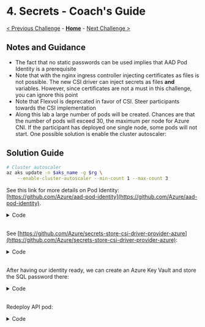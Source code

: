 # 4. Secrets - Coach's Guide

[< Previous Challenge](./03-aks_monitoring.md) - **[Home](./README.md)** - [Next Challenge >](./04-aks_secrets.md)

## Notes and Guidance

* The fact that no static passwords can be used implies that AAD Pod Identity is a prerequisite
* Note that with the nginx ingress controller injecting certificates as files is not possible. The new CSI driver can inject secrets as files **and** variables. However, since certificates are not a must in this challenge, you can ignore this point
* Note that Flexvol is deprecated in favor of CSI. Steer participants towards the CSI implementation
* Along this lab a large number of pods will be created. Chances are that the number of pods will exceed 30, the maximum per node for Azure CNI. If the participant has deployed one single node, some pods will not start. One possible solution is enable the cluster autoscaler:

## Solution Guide

```bash
# Cluster autoscaler
az aks update -n $aks_name -g $rg \
    --enable-cluster-autoscaler --min-count 1 --max-count 3
```

See this link for more details on Pod Identity: [https://github.com/Azure/aad-pod-identity](https://github.com/Azure/aad-pod-identity).

<details><summary>Code</summary>

```bash
# Pod Identity
identity_name=apiid
node_rg=$(az aks show -n $aks_name -g $rg --query nodeResourceGroup -o tsv)
az identity create -g $node_rg -n $identity_name
identity_client_id=$(az identity show -g $node_rg -n $identity_name --query clientId -o tsv)
identity_principal_id=$(az identity show -g $node_rg -n $identity_name --query principalId -o tsv)
identity_id=$(az identity show -g $node_rg -n $identity_name --query id -o tsv)
subscription_id=$(az account show --query id -o tsv)
az role assignment create --role Reader --assignee $identity_principal_id --scope $rg_id
# Install
remote "kubectl apply -f https://raw.githubusercontent.com/Azure/aad-pod-identity/master/deploy/infra/deployment-rbac.yaml"
remote "kubectl apply -f https://raw.githubusercontent.com/Azure/aad-pod-identity/master/deploy/infra/mic-exception.yaml"
remote "cat <<EOF | kubectl apply -f -
apiVersion: \"aadpodidentity.k8s.io/v1\"
kind: AzureIdentity
metadata:
  name: $identity_name
spec:
  type: 0
  resourceID: $identity_id
  clientID: $identity_client_id
EOF"
remote "cat <<EOF | kubectl apply -f -
apiVersion: \"aadpodidentity.k8s.io/v1\"
kind: AzureIdentityBinding
metadata:
  name: $identity_name-binding
spec:
  azureIdentity: $identity_name
  selector: $identity_name
EOF"
# Demo pod
remote "cat << EOF | kubectl apply -f -
apiVersion: v1
kind: Pod
metadata:
  name: demo
  labels:
    aadpodidbinding: $identity_name
spec:
  containers:
  - name: demo
    image: mcr.microsoft.com/k8s/aad-pod-identity/demo:1.2
    args:
      - --subscriptionid=$subscription_id
      - --clientid=$identity_client_id
      - --resourcegroup=$rg
    env:
      - name: MY_POD_NAME
        valueFrom:
          fieldRef:
            fieldPath: metadata.name
      - name: MY_POD_NAMESPACE
        valueFrom:
          fieldRef:
            fieldPath: metadata.namespace
      - name: MY_POD_IP
        valueFrom:
          fieldRef:
            fieldPath: status.podIP
  nodeSelector:
    kubernetes.io/os: linux
EOF"
remote "kubectl get azureidentity"
remote "kubectl get azureidentitybinding"
az role assignment list --assignee $identity_client_id --all -o table
remote "kubectl get pod/demo --show-labels"
remote "kubectl logs demo"
```

</details>
<br>

See [https://github.com/Azure/secrets-store-csi-driver-provider-azure](https://github.com/Azure/secrets-store-csi-driver-provider-azure):

<details><summary>Code</summary>

```bash
# akv secret provider
remote "helm repo add csi-secrets-store-provider-azure https://raw.githubusercontent.com/Azure/secrets-store-csi-driver-provider-azure/master/charts"
remote "helm install csi-secrets-store-provider-azure/csi-secrets-store-provider-azure --generate-name"
tmp_file=/tmp/secretproviderclass.yaml
file=secretproviderclass.yaml
cp ./yaml/$file $tmp_file
tenant_id=$(az account show --query 'tenantId' -o tsv)
subscription_id=$(az account show --query 'id' -o tsv)
sed -i "s|__subscription_id__|${subscription_id}|g" $tmp_file
sed -i "s|__tenant_id__|${tenant_id}|g" $tmp_file
sed -i "s|__identity_client_id__|${identity_client_id}|g" $tmp_file
sed -i "s|__akv_name__|${akv_name}|g" $tmp_file
sed -i "s|__akv_rg__|${rg}|g" $tmp_file
scp $tmp_file $vm_pip_ip:$file
remote "kubectl apply -f ./$file"
```

</details>
<br>

After having our identity ready, we can create an Azure Key Vault and store the SQL password there:

<details><summary>Code</summary>

```bash
# AKV
akv_name=$rg
akv_secret_name=sqlpassword
az keyvault create -n $akv_name -g $rg
az keyvault secret set --vault-name $akv_name -n $akv_secret_name --value $sql_password
# policy
az keyvault set-policy -n $akv_name --spn $identity_client_id \
    --secret-permissions get \
    --key-permissions get \
    --certificate-permissions get
```

</details>
<br>

Redeploy API pod:

<details><summary>Code</summary>

```bash
# Redeploy API
tmp_file=/tmp/api_akv.yaml
file=api_akv.yaml
cp ./yaml/$file $tmp_file
sed -i "s|__sql_username__|${sql_username}|g" $tmp_file
sed -i "s|__sql_server_name__|${db_server_name}|g" $tmp_file
sed -i "s|__acr_name__|${acr_name}|g" $tmp_file
sed -i "s|__identity_name__|${identity_name}|g" $tmp_file
sed -i "s|__akv_name__|${akv_name}|g" $tmp_file
scp $tmp_file $vm_pip_ip:$file
remote "kubectl apply -f ./$file"
# Get IP address of service
api_svc_ip=$(remote "kubectl get svc/api -n default -o json | jq -rc '.status.loadBalancer.ingress[0].ip' 2>/dev/null")
remote "curl -s http://${api_svc_ip}:8080/api/healthcheck"
```

</details>
<br>
